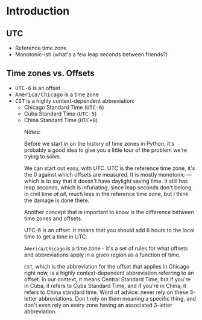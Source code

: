 # Introduction

## UTC

- Reference time zone
- Monotonic-ish (what's a few leap seconds between friends?)

## Time zones vs. Offsets <!-- .element: class="fragment" data-fragment-index="1" -->

<ul class="fragment" data-fragment-index="1">
    <li><tt>UTC-6</tt> is an offset</li>
    <li><tt>America/Chicago</tt> is a time zone</tt></li>
    <li><tt>CST</tt> is a highly context-dependent abbreviation:
        <ul>
            <li>Chicago Standard Time (<tt>UTC-6</tt>)</li>
            <li>Cuba Standard Time (<tt>UTC-5</tt>)</li>
            <li>China Standard Time (<tt>UTC+8</tt>)</li>
        </ul>
    </li>
<ul>

Notes:

Before we start in on the history of time zones in Python, it's probably a good idea to give you a little tour of the problem we're trying to solve.

We can start out easy, with UTC. UTC is the reference time zone, it's the 0 against which offsets are measured. It is mostly monotonic — which is to say that it doesn't have daylight saving time. It still has leap seconds, which is infuriating, since leap seconds don't belong in civil time *at all*, much less in the reference time zone, but I think the damage is done there.

Another concept that is important to know is the difference between time zones and offsets.

UTC-6 is an offset. It means that you should add 6 hours to the local time to get a time in UTC.

`America/Chicago` is a time zone - it's a set of rules for what offsets and abbreviations apply in a given region as a function of time.

`CST`, which is the abbreviation for the offset that applies in Chicago right now, is a highly context-dependent abbreviation referring to an offset. In our context, it means Central Standard Time, but if you're in Cuba, it refers to Cuba Standard Time, and if you're in China, it refers to China standard time. Word of advice: never rely on these 3-letter abbreviations. Don't rely on them meaning a specific thing, and don't even rely on every zone having an associated 3-letter abbreviation.
